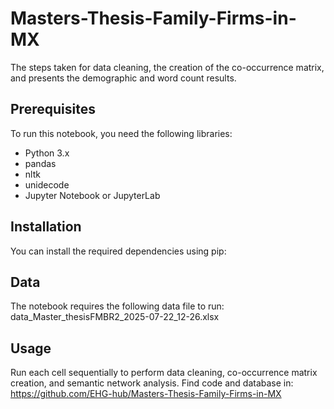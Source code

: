 # Masters-Thesis-Family-Firms-in-MX
The steps taken for data cleaning, the creation of the co-occurrence matrix, and presents the demographic and word count results.

## Prerequisites
To run this notebook, you need the following libraries:
- Python 3.x
- pandas
- nltk
- unidecode
- Jupyter Notebook or JupyterLab

## Installation
You can install the required dependencies using pip:

## Data
The notebook requires the following data file to run:
data_Master_thesisFMBR2_2025-07-22_12-26.xlsx

## Usage
 Run each cell sequentially to perform data cleaning, co-occurrence matrix creation, and semantic network analysis.
 Find code and database in: https://github.com/EHG-hub/Masters-Thesis-Family-Firms-in-MX 

